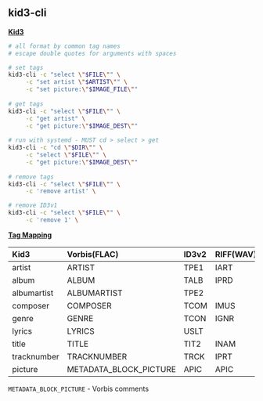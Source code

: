 ## kid3-cli 

[**Kid3**](https://kid3.sourceforge.io/)
```sh
# all format by common tag names
# escape double quotes for arguments with spaces

# set tags
kid3-cli -c "select \"$FILE\"" \
 	 -c "set artist \"$ARTIST\"" \
	 -c "set picture:\"$IMAGE_FILE\""
	
# get tags
kid3-cli -c "select \"$FILE\"" \
	 -c "get artist" \
	 -c "get picture:\"$IMAGE_DEST\""
	 
# run with systemd - MUST cd > select > get
kid3-cli -c "cd \"$DIR\"" \
	 -c "select \"$FILE\"" \
	 -c "get picture:\"$IMAGE_DEST\""
	
# remove tags
kid3-cli -c "select \"$FILE\"" \
	 -c 'remove artist' \

# remove ID3v1
kid3-cli -c "select \"$FILE\"" \
	 -c 'remove 1' \ 
```

[**Tag Mapping**](https://kid3.sourceforge.io/kid3_en.html#table-frame-list)

| Kid3        | Vorbis(FLAC)           | ID3v2  | RIFF(WAV) |
|:----------- | :--------------------- | :---   | :-------- |
| artist      | ARTIST                 | TPE1   | IART      |
| album       | ALBUM                  | TALB   | IPRD      |
| albumartist | ALBUMARTIST            | TPE2   |           |
| composer    | COMPOSER               | TCOM   | IMUS      |
| genre       | GENRE                  | TCON   | IGNR      |
| lyrics      | LYRICS                 | USLT   |           |
| title       | TITLE                  | TIT2   | INAM      |
| tracknumber | TRACKNUMBER            | TRCK   | IPRT      |
| picture     | METADATA_BLOCK_PICTURE | APIC   | APIC      |

`METADATA_BLOCK_PICTURE` - Vorbis comments 
